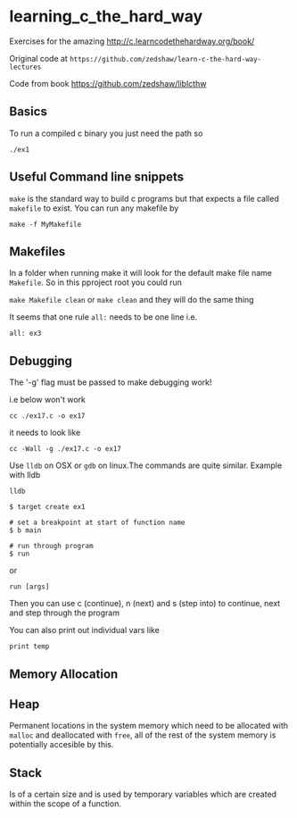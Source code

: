 # learning_c_the_hard_way
Exercises for the amazing http://c.learncodethehardway.org/book/

Original code at `https://github.com/zedshaw/learn-c-the-hard-way-lectures`

Code from book https://github.com/zedshaw/liblcthw

## Basics

To run a compiled c  binary you just need the path so 

`./ex1`

## Useful Command line snippets

`make` is the standard way to build c programs but that expects a file called `makefile` to exist. You can run any makefile by 

```
make -f MyMakefile
```

## Makefiles

In a folder when running make it will look for the default make file name `Makefile`. So in this pproject root you could run 

`make Makefile clean` or `make clean` and they will do the same thing

It seems that one rule `all:` needs to be one line i.e.

```
all: ex3
```

## Debugging

The '-g' flag must be passed to make debugging work!

i.e below won't work 

`cc ./ex17.c -o ex17`

it needs to look like

`cc -Wall -g ./ex17.c -o ex17`

Use `lldb` on OSX or `gdb` on linux.The commands are quite similar. Example with lldb

```
lldb

$ target create ex1

# set a breakpoint at start of function name
$ b main  

# run through program
$ run

```
or 
```
run [args]
```

Then you can use c (continue), n (next) and s (step into) to continue, next and step through the program

You can also print out individual vars like

`print temp`

## Memory Allocation

## Heap

Permanent locations in the system memory which need to be allocated with `malloc` and deallocated with `free`, all of the rest of the system memory is potentially accesible by this.

## Stack

Is of a certain size and is used by temporary variables which are created within the scope of a function.
